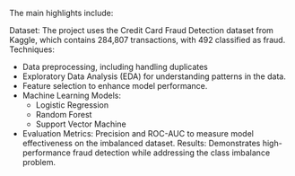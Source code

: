 The main highlights include:

Dataset: The project uses the Credit Card Fraud Detection dataset from Kaggle, which contains 284,807 transactions, with 492 classified as fraud.
Techniques:
- Data preprocessing, including handling duplicates
- Exploratory Data Analysis (EDA) for understanding patterns in the data.
- Feature selection to enhance model performance.
- Machine Learning Models:
  - Logistic Regression
  - Random Forest
  - Support Vector Machine
- Evaluation Metrics: Precision and ROC-AUC to measure model effectiveness on the imbalanced dataset.
Results: Demonstrates high-performance fraud detection while addressing the class imbalance problem.
